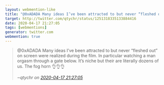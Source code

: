 ```yaml
---
layout: webmention-like
title: "@0xADADA Many ideas I’ve been attracted to but never “fleshed out” on screen were realized during the film. In particular watching a man orgasm through a gate below. It’s niche but their are literally dozens of us. The fog horn 👌👌👌"
target: http://twitter.com/qtychr/status/1251318335133884416
date: 2020-04-17 21:27:05
tags: [webmentions]
generator: twitter.com
webmention: true
---
```




<blockquote class="external-citation">
  <p>
    @0xADADA Many ideas I’ve been attracted to but never “fleshed out” on screen were realized during the film. In particular watching a man orgasm through a gate below. It’s niche but their are literally dozens of us. The fog horn 👌👌👌
  </p>
  <cite>‒<span class="p-author p-name">qtychr</span>
    on
    <a href="http://twitter.com/qtychr/status/1251318335133884416" rel="external nofollow" target="_blank">2020-04-17 21:27:05</a>
  </cite>
</blockquote>



